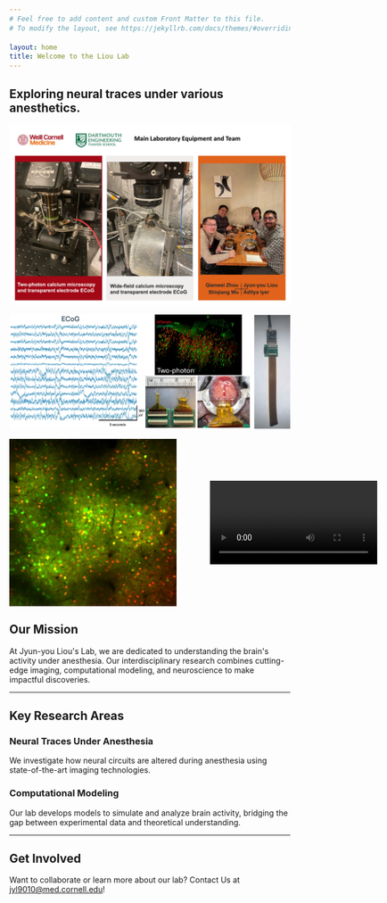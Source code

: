 ```yaml
---
# Feel free to add content and custom Front Matter to this file.
# To modify the layout, see https://jekyllrb.com/docs/themes/#overriding-theme-defaults

layout: home
title: Welcome to the Liou Lab
---
```




## Exploring neural traces under various anesthetics.


![Lab Image](jpgs/labImage2024.jpg)

![Lab Image](jpgs/ECoG-2p-2.jpg)

<div style="display: flex; gap: 60px; align-items: center;">

  <img src="/jpgs/ch1ch2(RGB).jpg" alt="Sample Image" style="width: 300px; height: auto;">

  <video width="300" controls>
    <source src="/jpgs/Video2PRawSample.mp4" type="video/mp4">
    Your browser does not support the video tag.
  </video>

</div>


## Our Mission
At Jyun-you Liou's Lab, we are dedicated to understanding the brain's activity under anesthesia. Our interdisciplinary research combines cutting-edge imaging, computational modeling, and neuroscience to make impactful discoveries.

---

## Key Research Areas

### Neural Traces Under Anesthesia
We investigate how neural circuits are altered during anesthesia using state-of-the-art imaging technologies.

### Computational Modeling
Our lab develops models to simulate and analyze brain activity, bridging the gap between experimental data and theoretical understanding.

---

## Get Involved
Want to collaborate or learn more about our lab? Contact Us at jyl9010@med.cornell.edu!
